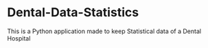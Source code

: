 # Dental-Data-Statistics
This is a Python application made to keep Statistical data of a Dental Hospital
